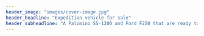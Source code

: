 ```yaml
---
header_image: "images/cover-image.jpg"
header_headline: "Expedition vehicle for sale"
header_subheadline: "A Palomino SS-1200 and Ford F250 that are ready to venture off-road"
---
```

